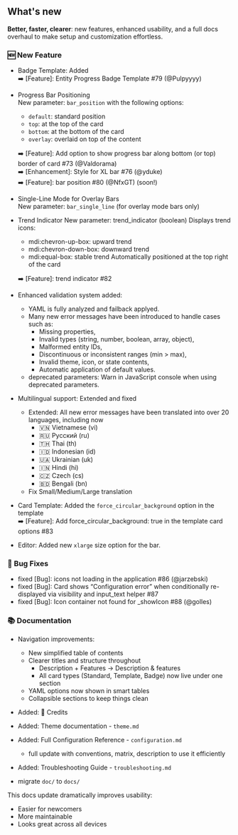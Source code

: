 
## What's new

**Better, faster, clearer**: new features, enhanced usability, and a full docs overhaul to make setup and customization effortless.

### 🆕 New Feature

- Badge Template: Added  
  ➡️ [Feature]: Entity Progress Badge Template #79 (@Pulpyyyy)
- Progress Bar Positioning  
  New parameter: `bar_position` with the following options:
  - `default`: standard position
  - `top`: at the top of the card
  - `bottom`: at the bottom of the card
  - `overlay`: overlaid on top of the content

  ➡️ [Feature]: Add option to show progress bar along bottom (or top) border of card #73 (@Valdorama)  
  ➡️ [Enhancement]: Style for XL bar #76 (@yduke)  
  ➡️ [Feature]: bar position #80 (@NfxGT) (soon!)  

- Single-Line Mode for Overlay Bars  
  New parameter: `bar_single_line` (for overlay mode bars only)

- Trend Indicator
  New parameter: trend_indicator (boolean)
  Displays trend icons:
  - mdi:chevron-up-box: upward trend
  - mdi:chevron-down-box: downward trend
  - mdi:equal-box: stable trend
  Automatically positioned at the top right of the card  

  ➡️ [Feature]: trend indicator #82

- Enhanced validation system added:
  - YAML is fully analyzed and failback applyed.
  - Many new error messages have been introduced to handle cases such as:
    - Missing properties,
    - Invalid types (string, number, boolean, array, object),
    - Malformed entity IDs,
    - Discontinuous or inconsistent ranges (min > max),
    - Invalid theme, icon, or state contents,
    - Automatic application of default values.
  - deprecated parameters: Warn in JavaScript console when using deprecated parameters.

- Multilingual support: Extended and fixed
  - Extended:
    All new error messages have been translated into over 20 languages, including now
    - 🇻🇳 Vietnamese (vi)
    - 🇷🇺 Русский (ru)
    - 🇹🇭 Thai (th)
    - 🇮🇩 Indonesian (id)
    - 🇺🇦 Ukrainian (uk)
    - 🇮🇳 Hindi (hi)
    - 🇨🇿 Czech (cs)
    - 🇧🇩 Bengali (bn)
  - Fix Small/Medium/Large translation
- Card Template: Added the `force_circular_background` option in the template  
  ➡️ [Feature]: Add force_circular_background: true in the template card options #83
- Editor: Added new `xlarge` size option for the bar.

### 🐞 Bug Fixes

- fixed [Bug]: icons not loading in the application #86 (@jarzebski)
- fixed [Bug]: Card shows “Configuration error” when conditionally re-displayed via visibility and input_text helper #87
- fixed [Bug]: Icon container not found for _showIcon #88 (@golles)

### 📚 Documentation

- Navigation improvements:
  - New simplified table of contents
  - Clearer titles and structure throughout
    - Description + Features → Description & features
    - All card types (Standard, Template, Badge) now live under one section
  - YAML options now shown in smart tables
  - Collapsible sections to keep things clean

- Added: 🙏 Credits
- Added: Theme documentation - `theme.md`
- Added: Full Configuration Reference - `configuration.md`
  - full update with conventions, matrix, description to use it efficiently
- Added: Troubleshooting Guide - `troubleshooting.md`

- migrate `doc/` to `docs/`

This docs update dramatically improves usability:

- Easier for newcomers
- More maintainable
- Looks great across all devices
